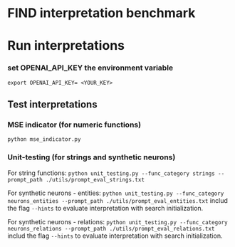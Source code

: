 # FIND interpretation benchmark
# Run interpretations

### set OPENAI_API_KEY the environment variable
```export OPENAI_API_KEY= <YOUR_KEY>```

## Test interpretations 

### MSE indicator (for numeric functions)
```python mse_indicator.py```

### Unit-testing (for strings and synthetic neurons)

For string functions:
```python unit_testing.py --func_category strings --prompt_path ./utils/prompt_eval_strings.txt```

For synthetic neurons - entities:
```python unit_testing.py --func_category neurons_entities --prompt_path ./utils/prompt_eval_entities.txt```
includ the flag `--hints` to evaluate interpretation with search initialization. 

For synthetic neurons - relations:
```python unit_testing.py --func_category neurons_relations --prompt_path ./utils/prompt_eval_relations.txt```
includ the flag `--hints` to evaluate interpretation with search initialization. 
